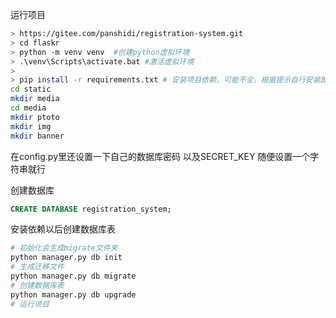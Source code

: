 运行项目

```bash
> https://gitee.com/panshidi/registration-system.git
> cd flaskr
> python -m venv venv  #创建python虚拟环境
> .\venv\Scripts\activate.bat #激活虚拟环境
> 
> pip install -r requirements.txt # 安装项目依赖，可能不全，根据提示自行安装即可
cd static
mkdir media
cd media 
mkdir ptoto
mkdir img
mkdir banner
```
在config.py里还设置一下自己的数据库密码
以及SECRET_KEY 随便设置一个字符串就行

创建数据库 
```sql
CREATE DATABASE registration_system;
```
安装依赖以后创建数据库表
```bash
# 初始化会生成migrate文件夹
python manager.py db init
# 生成迁移文件
python manager.py db migrate
# 创建数据库表
python manager.py db upgrade 
# 运行项目

```

